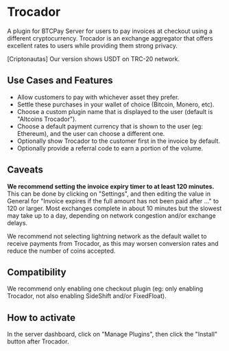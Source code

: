 # Trocador

A plugin for BTCPay Server for users to pay invoices at checkout using a different cryptocurrency. Trocador is an exchange aggregator that offers excellent rates to users while providing them strong privacy.

[Criptonautas] Our version shows USDT on TRC-20 network.

## Use Cases and Features

* Allow customers to pay with whichever asset they prefer.
* Settle these purchases in your wallet of choice (Bitcoin, Monero, etc).
* Choose a custom plugin name that is displayed to the user (default is "Altcoins Trocador").
* Choose a default payment currency that is shown to the user (eg: Ethereum), and the user can choose a different one.
* Optionally show Trocador to the customer first in the invoice by default.
* Optionally provide a referral code to earn a portion of the volume.

## Caveats

**We recommend setting the invoice expiry timer to at least 120 minutes.** This can be done by clicking on "Settings", and then editing the value in General for "Invoice expires if the full amount has not been paid after …" to 120 or larger. Most exchanges complete in about 10 minutes but the slowest may take up to a day, depending on network congestion and/or exchange delays.

We recommend not selecting lightning network as the default wallet to receive payments from Trocador, as this may worsen conversion rates and reduce the number of coins accepted.

## Compatibility

We recommend only enabling one checkout plugin (eg: only enabling Trocador, not also enabling SideShift and/or FixedFloat).

## How to activate

In the server dashboard, click on "Manage Plugins", then click the "Install" button after Trocador.
